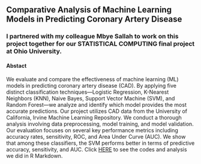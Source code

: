 ## Comparative Analysis of Machine Learning Models in Predicting Coronary Artery Disease

### I partnered with my colleague Mbye Sallah to work on this project together for our STATISTICAL COMPUTING final project at Ohio University.

#### Abstact

We evaluate and compare the effectiveness of machine learning (ML) models in predicting coronary artery disease (CAD). By applying five distinct classification techniques—Logistic Regression, K-Nearest Neighbors (KNN), Naive Bayes, Support Vector Machine (SVM), and Random Forest—we analyze and identify which model provides the most accurate predictions. Our project utilizes CAD data from the University of California, Irvine Machine Learning Repository.  We conduct a thorough analysis involving data preprocessing, model training, and model validation. Our evaluation focuses on several key performance metrics including accuracy rates, sensitivity, ROC, and Area Under Curve (AUC). We show that among these classifiers, the SVM performs better in terms of predictive accuracy, sensitivity, and AUC. Click [HERE](https://ckapenteng.github.io/Collins_Mbye_Final.html) to see the codes and analysis we did in R Markdown.
